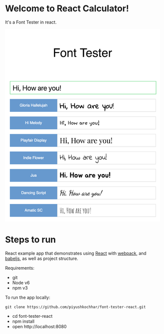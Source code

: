 # Welcome to React Calculator!

It's a Font Tester in react.

![alt text](https://github.com/piyushkochhar/font-tester-react/blob/master/src/font-tester.png "Font Tester")

# Steps to run

React example app that demonstrates using  [React](http://facebook.github.io/react/)  with  [webpack](http://webpack.github.io/), and  [babeljs](https://babeljs.io/), as well as project structure.

Requirements:

-   git
-   Node v6
-   npm v3

To run the app locally:

    git clone https://github.com/piyushkochhar/font-tester-react.git

 - cd font-tester-react 
 - npm install 
 - open  http://localhost:8080